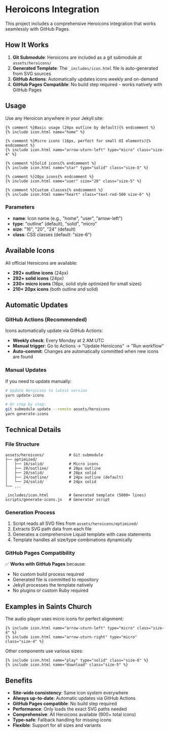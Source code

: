 # Heroicons Integration

This project includes a comprehensive Heroicons integration that works seamlessly with GitHub Pages.

## How It Works

1. **Git Submodule**: Heroicons are included as a git submodule at `assets/heroicons/`
2. **Generated Template**: The `_includes/icon.html` file is auto-generated from SVG sources
3. **GitHub Actions**: Automatically updates icons weekly and on-demand
4. **GitHub Pages Compatible**: No build step required - works natively with GitHub Pages

## Usage

Use any Heroicon anywhere in your Jekyll site:

```liquid
{% comment %}Basic usage (24px outline by default){% endcomment %}
{% include icon.html name="home" %}

{% comment %}Micro icons (16px, perfect for small UI elements){% endcomment %}
{% include icon.html name="arrow-uturn-left" type="micro" class="size-4" %}

{% comment %}Solid icons{% endcomment %}
{% include icon.html name="star" type="solid" class="size-5" %}

{% comment %}20px icons{% endcomment %}
{% include icon.html name="user" size="20" class="size-5" %}

{% comment %}Custom classes{% endcomment %}
{% include icon.html name="heart" class="text-red-500 size-6" %}
```

### Parameters

- **name**: Icon name (e.g., "home", "user", "arrow-left")
- **type**: "outline" (default), "solid", "micro"
- **size**: "16", "20", "24" (default)
- **class**: CSS classes (default: "size-6")

## Available Icons

All official Heroicons are available:
- **292+ outline icons** (24px)
- **292+ solid icons** (24px)
- **230+ micro icons** (16px, solid style optimized for small sizes)
- **210+ 20px icons** (both outline and solid)

## Automatic Updates

### GitHub Actions (Recommended)

Icons automatically update via GitHub Actions:

- **Weekly check**: Every Monday at 2 AM UTC
- **Manual trigger**: Go to Actions → "Update Heroicons" → "Run workflow"
- **Auto-commit**: Changes are automatically committed when new icons are found

### Manual Updates

If you need to update manually:

```bash
# Update Heroicons to latest version
yarn update-icons

# Or step by step:
git submodule update --remote assets/heroicons
yarn generate-icons
```

## Technical Details

### File Structure
```
assets/heroicons/           # Git submodule
├── optimized/
│   ├── 16/solid/           # Micro icons
│   ├── 20/outline/         # 20px outline
│   ├── 20/solid/           # 20px solid
│   ├── 24/outline/         # 24px outline (default)
│   └── 24/solid/           # 24px solid
└── ...

_includes/icon.html         # Generated template (5000+ lines)
scripts/generate-icons.js   # Generator script
```

### Generation Process

1. Script reads all SVG files from `assets/heroicons/optimized/`
2. Extracts SVG path data from each file
3. Generates a comprehensive Liquid template with case statements
4. Template handles all size/type combinations dynamically

### GitHub Pages Compatibility

✅ **Works with GitHub Pages** because:
- No custom build process required
- Generated file is committed to repository
- Jekyll processes the template natively
- No plugins or custom Ruby required

## Examples in Saints Church

The audio player uses micro icons for perfect alignment:

```liquid
{% include icon.html name="arrow-uturn-left" type="micro" class="size-4" %}
{% include icon.html name="arrow-uturn-right" type="micro" class="size-4" %}
```

Other components use various sizes:

```liquid
{% include icon.html name="play" type="solid" class="size-6" %}
{% include icon.html name="download" class="size-5" %}
```

## Benefits

- **Site-wide consistency**: Same icon system everywhere
- **Always up-to-date**: Automatic updates via GitHub Actions
- **GitHub Pages compatible**: No build step required
- **Performance**: Only loads the exact SVG paths needed
- **Comprehensive**: All Heroicons available (900+ total icons)
- **Type-safe**: Fallback handling for missing icons
- **Flexible**: Support for all sizes and variants